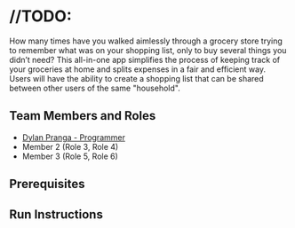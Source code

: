 # //TODO:

How many times have you walked aimlessly through a grocery store trying to remember what was on your shopping list, only to buy several things you didn’t need? This all-in-one app simplifies the process of keeping track of your groceries at home and splits expenses in a fair and efficient way. Users will have the ability to create a shopping list that can be shared between other users of the same "household".

## Team Members and Roles

* [Dylan Pranga - Programmer](https://github.com/prangad/CIS350-HW2-PRANGA)
* Member 2 (Role 3, Role 4)
* Member 3 (Role 5, Role 6)

## Prerequisites

## Run Instructions
